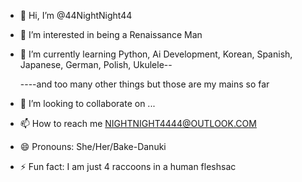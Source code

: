 - 👋 Hi, I’m @44NightNight44
- 👀 I’m interested in being a Renaissance Man 
- 🌱 I’m currently learning Python, Ai Development, Korean, Spanish, Japanese, German, Polish, Ukulele--

  ----and too many other things but those are my mains so far  
- 💞️ I’m looking to collaborate on ...
- 📫 How to reach me NIGHTNIGHT4444@OUTLOOK.COM
- 😄 Pronouns: She/Her/Bake-Danuki 
- ⚡ Fun fact: I am just 4 raccoons in a human fleshsac

<!---
44NightNight44/44NightNight44 is a ✨ special ✨ repository because its `README.md` (this file) appears on your GitHub profile.
You can click the Preview link to take a look at your changes.
--->
